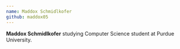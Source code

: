 ```yaml
---
name: Maddox Schmidlkofer
github: maddox05
---
```


**Maddox Schmidlkofer** studying Computer Science student at Purdue University. 

